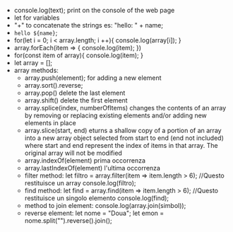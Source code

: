 - console.log(text); print on the console of the web page 
- let for variables
- "+" to concatenate the strings es: "hello: " + name;
- `hello ${name}`;
- for(let i = 0; i < array.length; i ++){
    console.log(array[i]);
  }
- array.forEach(item => {
    console.log(item);
  })
- for(const item of array){
    console.log(item);
  }
- let array = [];
- array methods: 
    - array.push(element); for adding a new element
    - array.sort().reverse; 
    - array.pop() delete the last element
    - array.shift() delete the first element
    - array.splice(index, numberOfItems) changes the contents of an array by removing or replacing existing elements and/or adding new elements in place
    - array.slice(start, end) eturns a shallow copy of a portion of an array into a new array object selected from start to end (end not included) where start and end represent the index of items in that array. The original array will not be modified
    - array.indexOf(element) prima occorrenza
    - array.lastIndexOf(element) l'ultima occorrenza
    - filter method: 
        let filtro = array.filter(item => item.length > 6); //Questo restituisce un array
        console.log(filtro);
    - find method: 
        let find = array.find(item => item.length > 6); //Questo restituisce un singolo elemento
        console.log(find);
    - method to join element:
        console.log(array.join(simbol));
    - reverse element:
        let nome = "Doua";
        let emon = nome.split("").reverse().join();